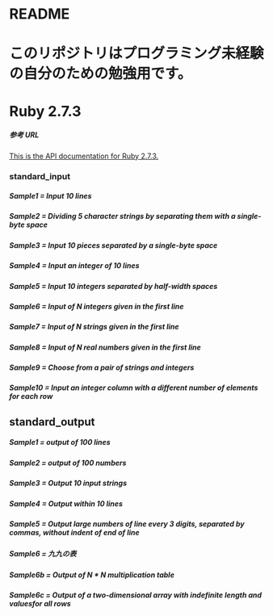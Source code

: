 # README

# このリポジトリはプログラミング未経験の自分のための勉強用です。

# Ruby 2.7.3

##### 参考 URL

[This is the API documentation for Ruby 2.7.3.](https://ruby-doc.org/core-2.7.3/index.html)

### standard_input

##### Sample1 = Input 10 lines

##### Sample2 = Dividing 5 character strings by separating them with a single-byte space

##### Sample3 = Input 10 pieces separated by a single-byte space

##### Sample4 = Input an integer of 10 lines

##### Sample5 = Input 10 integers separated by half-width spaces

##### Sample6 = Input of N integers given in the first line

##### Sample7 = Input of N strings given in the first line

##### Sample8 = Input of N real numbers given in the first line

##### Sample9 = Choose from a pair of strings and integers

##### Sample10 = Input an integer column with a different number of elements for each row

## standard_output

##### Sample1 = output of 100 lines

##### Sample2 = output of 100 numbers

##### Sample3 = Output 10 input strings

##### Sample4 = Output within 10 lines

##### Sample5 = Output large numbers of line every 3 digits, separated by commas, without indent of end of line

##### Sample6 = 九九の表

##### Sample6b = Output of N \* N multiplication table

##### Sample6c = Output of a two-dimensional array with indefinite length and values ​​for all rows
